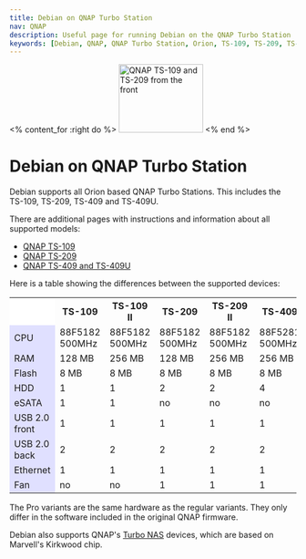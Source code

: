 ```yaml
---
title: Debian on QNAP Turbo Station
nav: QNAP
description: Useful page for running Debian on the QNAP Turbo Station
keywords: [Debian, QNAP, QNAP Turbo Station, Orion, TS-109, TS-209, TS-409]
---
```


<% content_for :right do %>
<img src = "images/r_ts109_ts209_front.jpg" class="border" alt="QNAP TS-109 and TS-209 from the front" width="148" height="120" />
<% end %>

<h1>Debian on QNAP Turbo Station</h1>

Debian supports all Orion based QNAP Turbo Stations.  This includes the
TS-109, TS-209, TS-409 and TS-409U.

There are additional pages with instructions and information about all
supported models:

<ul>
<li><a href = "ts-109/">QNAP TS-109</a></li>
<li><a href = "ts-209/">QNAP TS-209</a></li>
<li><a href = "ts-409/">QNAP TS-409 and TS-409U</a></li>
</ul>

Here is a table showing the differences between the supported devices:

<table>

<tr>
<th style="background-color: white"></th>
<th>TS-109</th>
<th>TS-109 II</th>
<th>TS-209</th>
<th>TS-209 II</th>
<th>TS-409</th>
<th>TS-409U</th>
</tr>

<tr>
<td style="background-color: #E0E0FF">CPU</td>
<td>88F5182 500MHz</td>
<td>88F5182 500MHz</td>
<td>88F5182 500MHz</td>
<td>88F5182 500MHz</td>
<td>88F5281 500MHz</td>
<td>88F5281 500MHz</td>
</tr>

<tr>
<td style="background-color: #E0E0FF">RAM</td>
<td>128 MB</td>
<td>256 MB</td>
<td>128 MB</td>
<td>256 MB</td>
<td>256 MB</td>
<td>512 MB</td>
</tr>

<tr>
<td style="background-color: #E0E0FF">Flash</td>
<td>8 MB</td>
<td>8 MB</td>
<td>8 MB</td>
<td>8 MB</td>
<td>8 MB</td>
<td>8 MB</td>
</tr>

<tr>
<td style="background-color: #E0E0FF">HDD</td>
<td>1</td>
<td>1</td>
<td>2</td>
<td>2</td>
<td>4</td>
<td>4</td>
</tr>

<tr>
<td style="background-color: #E0E0FF">eSATA</td>
<td>1</td>
<td>1</td>
<td>no</td>
<td>no</td>
<td>no</td>
<td>no</td>
</tr>

<tr>
<td style="background-color: #E0E0FF">USB 2.0 front</td>
<td>1</td>
<td>1</td>
<td>1</td>
<td>1</td>
<td>1</td>
<td>1</td>
</tr>

<tr>
<td style="background-color: #E0E0FF">USB 2.0 back</td>
<td>2</td>
<td>2</td>
<td>2</td>
<td>2</td>
<td>2</td>
<td>2</td>
</tr>

<tr>
<td style="background-color: #E0E0FF">Ethernet</td>
<td>1</td>
<td>1</td>
<td>1</td>
<td>1</td>
<td>1</td>
<td>1</td>
</tr>

<tr>
<td style="background-color: #E0E0FF">Fan</td>
<td>no</td>
<td>no</td>
<td>1</td>
<td>1</td>
<td>1</td>
<td>3</td>
</tr>

</table>

The Pro variants are the same hardware as the regular variants.  They only
differ in the software included in the original QNAP firmware.

Debian also supports QNAP's <a href = "../../kirkwood/qnap/">Turbo NAS</a>
devices, which are based on Marvell's Kirkwood chip.

